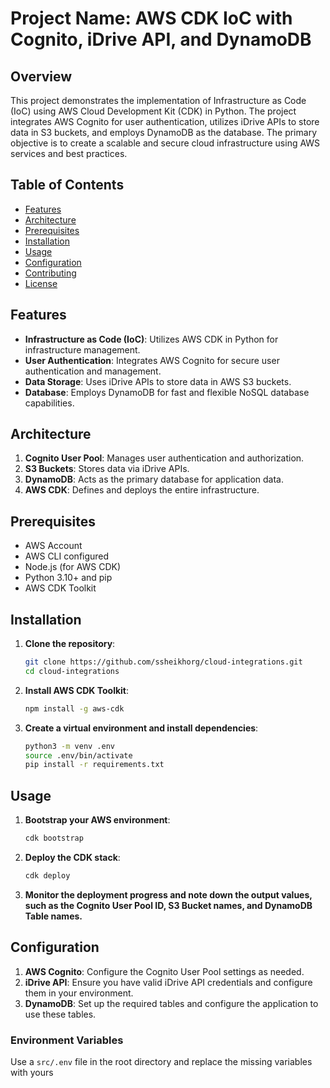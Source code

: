 # Project Name: AWS CDK IoC with Cognito, iDrive API, and DynamoDB

## Overview

This project demonstrates the implementation of Infrastructure as Code (IoC) using AWS Cloud Development Kit (CDK) in Python. The project integrates AWS Cognito for user authentication, utilizes iDrive APIs to store data in S3 buckets, and employs DynamoDB as the database. The primary objective is to create a scalable and secure cloud infrastructure using AWS services and best practices.

## Table of Contents

- [Features](#features)
- [Architecture](#architecture)
- [Prerequisites](#prerequisites)
- [Installation](#installation)
- [Usage](#usage)
- [Configuration](#configuration)
- [Contributing](#contributing)
- [License](#license)

## Features

- **Infrastructure as Code (IoC)**: Utilizes AWS CDK in Python for infrastructure management.
- **User Authentication**: Integrates AWS Cognito for secure user authentication and management.
- **Data Storage**: Uses iDrive APIs to store data in AWS S3 buckets.
- **Database**: Employs DynamoDB for fast and flexible NoSQL database capabilities.

## Architecture

1. **Cognito User Pool**: Manages user authentication and authorization.
2. **S3 Buckets**: Stores data via iDrive APIs.
3. **DynamoDB**: Acts as the primary database for application data.
4. **AWS CDK**: Defines and deploys the entire infrastructure.

## Prerequisites

- AWS Account
- AWS CLI configured
- Node.js (for AWS CDK)
- Python 3.10+ and pip
- AWS CDK Toolkit

## Installation

1. **Clone the repository**:
    ```sh
    git clone https://github.com/ssheikhorg/cloud-integrations.git
    cd cloud-integrations
    ```

2. **Install AWS CDK Toolkit**:
    ```sh
    npm install -g aws-cdk
    ```

3. **Create a virtual environment and install dependencies**:
    ```sh
    python3 -m venv .env
    source .env/bin/activate
    pip install -r requirements.txt
    ```

## Usage

1. **Bootstrap your AWS environment**:
    ```sh
    cdk bootstrap
    ```

2. **Deploy the CDK stack**:
    ```sh
    cdk deploy
    ```

3. **Monitor the deployment progress and note down the output values, such as the Cognito User Pool ID, S3 Bucket names, and DynamoDB Table names.**

## Configuration

1. **AWS Cognito**: Configure the Cognito User Pool settings as needed.
2. **iDrive API**: Ensure you have valid iDrive API credentials and configure them in your environment.
3. **DynamoDB**: Set up the required tables and configure the application to use these tables.

### Environment Variables

Use a `src/.env` file in the root directory and replace the missing variables with yours

